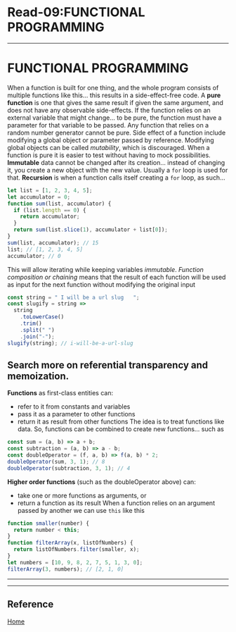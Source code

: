 # Read-09:FUNCTIONAL PROGRAMMING

***


# FUNCTIONAL PROGRAMMING
When a function is built for one thing, and the whole program consists of multiple functions like this... this results in a side-effect-free code.
A **pure function** is one that gives the same result if given the same argument, and does not have any observable side-effects. If the function relies on an external variable that might change... to be pure, the function must have a parameter for that variable to be passed.
Any function that relies on a random number generator cannot be pure.
Side effect of a function include modifying a global object or parameter passed by reference. Modifying global objects can be called *mutability*, which is discouraged.
When a function is pure it is easier to test without having to mock possibilities.
**Immutable** data cannot be changed after its creation... instead of changing it, you create a new object with the new value. Usually a `for` loop is used for that.
**Recursion** is when a function calls itself creating a `for` loop, as such...
```javascript
let list = [1, 2, 3, 4, 5];
let accumulator = 0;
function sum(list, accumulator) {
  if (list.length == 0) {
    return accumulator;
  }
  return sum(list.slice(1), accumulator + list[0]);
}
sum(list, accumulator); // 15
list; // [1, 2, 3, 4, 5]
accumulator; // 0
```
This will allow iterating while keeping variables *immutable*.
*Function composition or chaining* means that the result of each function will be used as input for the next function without modifying the original input
```javascript
const string = " I will be a url slug   ";
const slugify = string =>
  string
    .toLowerCase()
    .trim()
    .split(" ")
    .join("-");
slugify(string); // i-will-be-a-url-slug
```
Search more on **referential transparency** and **memoization**. 
---
**Functions** as first-class entities can:
- refer to it from constants and variables
- pass it as a parameter to other functions
- return it as result from other functions
The idea is to treat functions like data. So, functions can be combined to create new functions... such as
```javascript
const sum = (a, b) => a + b;
const subtraction = (a, b) => a - b;
const doubleOperator = (f, a, b) => f(a, b) * 2;
doubleOperator(sum, 3, 1); // 8
doubleOperator(subtraction, 3, 1); // 4
```
**Higher order functions** (such as the doubleOperator above) can:
- take one or more functions as arguments, or
- return a function as its result
When a function relies on an argument passed by another we can use `this` like this
```javascript
function smaller(number) {
  return number < this;
}
function filterArray(x, listOfNumbers) {
  return listOfNumbers.filter(smaller, x);
}
let numbers = [10, 9, 8, 2, 7, 5, 1, 3, 0];
filterArray(3, numbers); // [2, 1, 0]
```
---

***

## Reference

[]()


[]()


[ Home ](../README.md)
